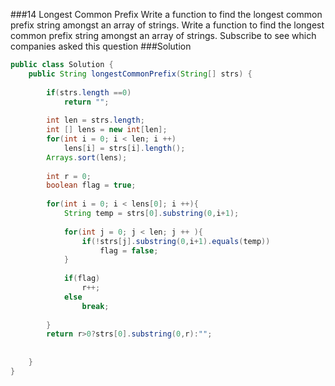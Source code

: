 ###14 Longest Common Prefix
Write a function to find the longest common prefix string amongst an array of strings.
Write a function to find the longest common prefix string amongst an array of strings.
Subscribe to see which companies asked this question
###Solution
```java
public class Solution {
    public String longestCommonPrefix(String[] strs) {
        
        if(strs.length ==0)
            return "";
        
        int len = strs.length;
        int [] lens = new int[len];
        for(int i = 0; i < len; i ++)
            lens[i] = strs[i].length();
        Arrays.sort(lens);
        
        int r = 0;
        boolean flag = true;
        
        for(int i = 0; i < lens[0]; i ++){
            String temp = strs[0].substring(0,i+1);
            
            for(int j = 0; j < len; j ++ ){
                if(!strs[j].substring(0,i+1).equals(temp))
                    flag = false;
            }
            
            if(flag)
                r++;
            else
                break;
            
        }
        return r>0?strs[0].substring(0,r):"";
        
        
    }
}